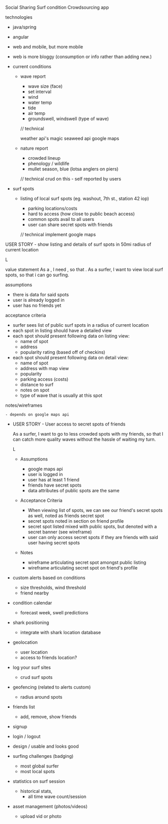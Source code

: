 Social Sharing Surf condition Crowdsourcing app

technologies
 - java/spring
 - angular
 - web and mobile, but more mobile
 - web is more bloggy (consumption or info rather than adding new.)


 - current conditions
     - wave report
     	- wave size (face)
     	- set interval
     	- wind
     	- water temp
     	- tide
     	- air temp
       	- groundswell, windswell (type of wave)

       	// technical

       	weather api's
       	magic seaweed api
       	google maps


	- nature report
		- crowded lineup
		- phenology / wildlife
		- mullet season, blue (lotsa anglers on piers)

		// technical
		crud on this - self reported by users



 - surf spots  
   - listing of local surf spots (eg. washout, 7th st., station 42 iop)
   		- parking locations/costs
   		- hard to access (how close to public beach access)
	   	- common spots avail to all users
   		- user can share secret spots with friends

   		// technical
   		implement google maps


  USER STORY - show listing and details of surf spots in 50mi radius of current location

  L

  value statement
  As a <USER>, I need <SOMETHING>, so that <VALUE>.
  As a surfer, I want to view local surf spots, so that i can go surfing.

  assumptions
  - there is data for said spots
  - user is already logged in
  - user has no friends yet

  acceptance criteria
  - surfer sees list of public surf spots in a <variable> radius of current location
  - each spot in listing should have a detailed view
  - each spot should present following data on listing view:
     - name of spot
     - address
     - popularity rating (based off of checkins)
  - each spot should present following data on detail view:
     - name of spot
     - address with map view
     - popularity
     - parking access (costs)
     - distance to surf
     - notes on spot
     - type of wave that is usually at this spot

  notes/wireframes

    - depends on google maps api



  - USER STORY - User access to secret spots of friends

     As a surfer, I want to go to less crowded spots with my friends, so that I can catch
     more quality waves without the hassle of waiting my turn.

     L

     - Assumptions
     	- google maps api
    	 - user is logged in
     	- user has at least 1 friend
     	- friends have secret spots
     	- data attributes of public spots are the same

     - Acceptance Criteria
        - When viewing list of spots, we can see our friend's secret spots as well, noted
        as friends secret spot
        - secret spots noted in section on friend profile
        - secret spot listed mixed with public spots, but denoted with a secret banner (see wireframe)
        - user can only access secret spots if they are friends with said user having secret spots

     - Notes
       - wireframe articulating secret spot amongst public listing
       - wireframe articulating secret spot on friend's profile




















 - custom alerts based on conditions
 	- size thresholds, wind threshold
    - friend nearby

 - condition calendar
   - forecast week, swell predictions


 - shark positioning
 	- integrate with shark location database



 - geolocation
   - user location
   - access to friends location?

 - log your surf sites
 	- crud surf spots

 - geofencing (related to alerts custom)
    - radius around spots

 - friends list
   - add, remove, show friends

 - signup

 - login / logout

 - design / usable and looks good

 - surfing challenges (badging)
 	- most global surfer
 	- most local spots

 - statistics on surf session
	- historical stats,
		- all time wave count/session

- asset management (photos/videos)
	- upload vid or photo


 
